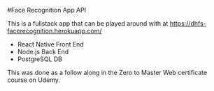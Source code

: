 #Face Recognition App API

This is a fullstack app that can be played around with at https://dhfs-facerecognition.herokuapp.com/

- React Native Front End
- Node.js Back End
- PostgreSQL DB

This was done as a follow along in the Zero to Master Web certificate course on Udemy.
